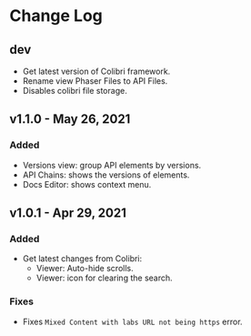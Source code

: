 # Change Log

## dev

* Get latest version of Colibri framework.
* Rename view Phaser Files to API Files.
* Disables colibri file storage.

## v1.1.0 - May 26, 2021

### Added

* Versions view: group API elements by versions.
* API Chains: shows the versions of elements.
* Docs Editor: shows context menu.

## v1.0.1 - Apr 29, 2021

### Added

* Get latest changes from Colibri:
    * Viewer: Auto-hide scrolls.
    * Viewer: icon for clearing the search.

### Fixes

* Fixes `Mixed Content with labs URL not being https` error.


